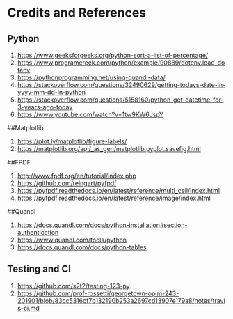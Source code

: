 # Credits and References

## Python

  1. https://www.geeksforgeeks.org/python-sort-a-list-of-percentage/  
  2. https://www.programcreek.com/python/example/90889/dotenv.load_dotenv  
  3. https://pythonprogramming.net/using-quandl-data/  
  4. https://stackoverflow.com/questions/32490629/getting-todays-date-in-yyyy-mm-dd-in-python  
  5. https://stackoverflow.com/questions/5158160/python-get-datetime-for-3-years-ago-today  
  6. https://www.youtube.com/watch?v=1tw9KW6JspY


##Matplotlib
  1. https://plot.ly/matplotlib/figure-labels/  
  2. https://matplotlib.org/api/_as_gen/matplotlib.pyplot.savefig.html

##FPDF
  
  1. http://www.fpdf.org/en/tutorial/index.php  
  2. https://github.com/reingart/pyfpdf  
  3. https://pyfpdf.readthedocs.io/en/latest/reference/multi_cell/index.html  
  4. https://pyfpdf.readthedocs.io/en/latest/reference/image/index.html


##Quandl

  1. https://docs.quandl.com/docs/python-installation#section-authentication  
  2. https://www.quandl.com/tools/python  
  3. https://docs.quandl.com/docs/python-tables  


## Testing and CI

  1. https://github.com/s2t2/testing-123-py  
  2. https://github.com/prof-rossetti/georgetown-opim-243-201901/blob/83cc5316cf7b132190b253a2697cd13907e179a8/notes/travis-ci.md  
  


